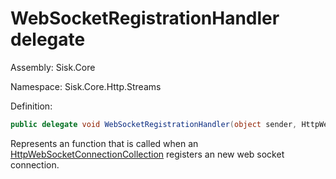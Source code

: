 <!--

Copyrights 2023 Sisk Framework - CypherPotato
Published under MIT license

!!! DO NOT EDIT THIS FILE !!!
This file was generated by a tool in the Sisk package. To edit the information in this documentation,
edit the XML documentation present in the Sisk source code.

-->

# WebSocketRegistrationHandler delegate
Assembly: Sisk.Core

Namespace: Sisk.Core.Http.Streams

Definition:

```cs
public delegate void WebSocketRegistrationHandler(object sender, HttpWebSocket ws);
```

Represents an function that is called when an <a href="/read?q=/contents/spec/Sisk.Core.Http.Streams.HttpWebSocketConnectionCollection.md">HttpWebSocketConnectionCollection</a> registers an new web socket connection.

